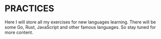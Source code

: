 # PRACTICES
Here I will store all my exercises for new languages learning.
There will be some Go, Rust, JavaScript and other famous languages.
So stay tuned for more content.

